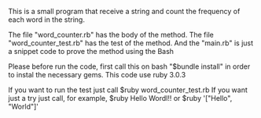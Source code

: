 This is a small program that receive a string and count the frequency of each word in the string.

The file "word_counter.rb" has the body of the method.
The file "word_counter_test.rb" has the test of the method.
And the "main.rb" is just a snippet code to prove the method using the Bash

Please before run the code, first call this on bash "$bundle install" in order to instal the necessary gems.
This code use ruby 3.0.3

If you want to run the test just call $ruby word_counter_test.rb 
If you want just a try just call, for example, $ruby Hello Wordl!!
or $ruby '["Hello", "World"]'